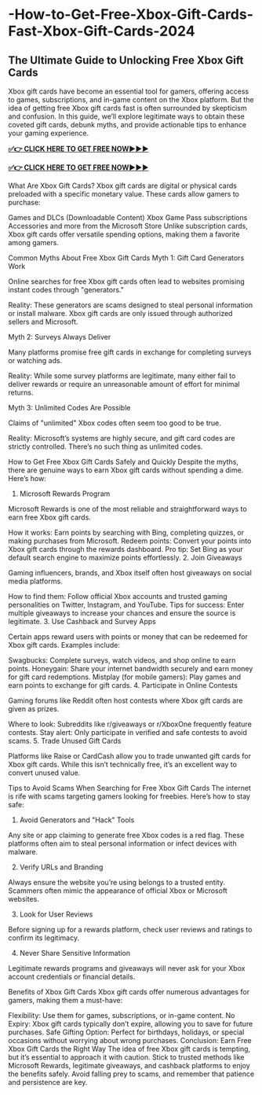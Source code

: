 # -How-to-Get-Free-Xbox-Gift-Cards-Fast-Xbox-Gift-Cards-2024

## The Ultimate Guide to Unlocking Free Xbox Gift Cards

Xbox gift cards have become an essential tool for gamers, offering access to games, subscriptions, and in-game content on the Xbox platform. But the idea of getting free Xbox gift cards fast is often surrounded by skepticism and confusion. In this guide, we’ll explore legitimate ways to obtain these coveted gift cards, debunk myths, and provide actionable tips to enhance your gaming experience.

**[✅👉 CLICK HERE TO GET FREE NOW▶▶▶](https://millenniumit.xyz/xbox)**

**[✅👉 CLICK HERE TO GET FREE NOW▶▶▶](https://millenniumit.xyz/xbox)**


What Are Xbox Gift Cards?
Xbox gift cards are digital or physical cards preloaded with a specific monetary value. These cards allow gamers to purchase:

Games and DLCs (Downloadable Content)
Xbox Game Pass subscriptions
Accessories and more from the Microsoft Store
Unlike subscription cards, Xbox gift cards offer versatile spending options, making them a favorite among gamers.

Common Myths About Free Xbox Gift Cards
Myth 1: Gift Card Generators Work

Online searches for free Xbox gift cards often lead to websites promising instant codes through "generators."

Reality: These generators are scams designed to steal personal information or install malware. Xbox gift cards are only issued through authorized sellers and Microsoft.

Myth 2: Surveys Always Deliver

Many platforms promise free gift cards in exchange for completing surveys or watching ads.

Reality: While some survey platforms are legitimate, many either fail to deliver rewards or require an unreasonable amount of effort for minimal returns.

Myth 3: Unlimited Codes Are Possible

Claims of "unlimited" Xbox codes often seem too good to be true.

Reality: Microsoft’s systems are highly secure, and gift card codes are strictly controlled. There’s no such thing as unlimited codes.

How to Get Free Xbox Gift Cards Safely and Quickly
Despite the myths, there are genuine ways to earn Xbox gift cards without spending a dime. Here’s how:

1. Microsoft Rewards Program

Microsoft Rewards is one of the most reliable and straightforward ways to earn free Xbox gift cards.

How it works: Earn points by searching with Bing, completing quizzes, or making purchases from Microsoft.
Redeem points: Convert your points into Xbox gift cards through the rewards dashboard.
Pro tip: Set Bing as your default search engine to maximize points effortlessly.
2. Join Giveaways

Gaming influencers, brands, and Xbox itself often host giveaways on social media platforms.

How to find them: Follow official Xbox accounts and trusted gaming personalities on Twitter, Instagram, and YouTube.
Tips for success: Enter multiple giveaways to increase your chances and ensure the source is legitimate.
3. Use Cashback and Survey Apps

Certain apps reward users with points or money that can be redeemed for Xbox gift cards. Examples include:

Swagbucks: Complete surveys, watch videos, and shop online to earn points.
Honeygain: Share your internet bandwidth securely and earn money for gift card redemptions.
Mistplay (for mobile gamers): Play games and earn points to exchange for gift cards.
4. Participate in Online Contests

Gaming forums like Reddit often host contests where Xbox gift cards are given as prizes.

Where to look: Subreddits like r/giveaways or r/XboxOne frequently feature contests.
Stay alert: Only participate in verified and safe contests to avoid scams.
5. Trade Unused Gift Cards

Platforms like Raise or CardCash allow you to trade unwanted gift cards for Xbox gift cards. While this isn’t technically free, it’s an excellent way to convert unused value.

Tips to Avoid Scams When Searching for Free Xbox Gift Cards
The internet is rife with scams targeting gamers looking for freebies. Here’s how to stay safe:

1. Avoid Generators and "Hack" Tools

Any site or app claiming to generate free Xbox codes is a red flag. These platforms often aim to steal personal information or infect devices with malware.

2. Verify URLs and Branding

Always ensure the website you’re using belongs to a trusted entity. Scammers often mimic the appearance of official Xbox or Microsoft websites.

3. Look for User Reviews

Before signing up for a rewards platform, check user reviews and ratings to confirm its legitimacy.

4. Never Share Sensitive Information

Legitimate rewards programs and giveaways will never ask for your Xbox account credentials or financial details.

Benefits of Xbox Gift Cards
Xbox gift cards offer numerous advantages for gamers, making them a must-have:

Flexibility: Use them for games, subscriptions, or in-game content.
No Expiry: Xbox gift cards typically don’t expire, allowing you to save for future purchases.
Safe Gifting Option: Perfect for birthdays, holidays, or special occasions without worrying about wrong purchases.
Conclusion: Earn Free Xbox Gift Cards the Right Way
The idea of free Xbox gift cards is tempting, but it’s essential to approach it with caution. Stick to trusted methods like Microsoft Rewards, legitimate giveaways, and cashback platforms to enjoy the benefits safely. Avoid falling prey to scams, and remember that patience and persistence are key.

